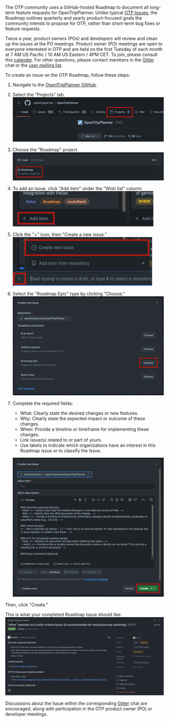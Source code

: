 The OTP community uses a GitHub-hosted Roadmap to document all long-term feature requests for OpenTripPlanner. Unlike typical [OTP Issues](https://github.com/opentripplanner/OpenTripPlanner/issues), the Roadmap outlines quarterly and yearly product-focused goals the community intends to propose for OTP, rather than short-term bug fixes or feature requests.

Twice a year, product owners (POs) and developers will review and clean up the issues at the PO meetings. Product owner (PO) meetings are open to everyone interested in OTP and are held on the first Tuesday of each month at 7 AM US Pacific / 10 AM  US Eastern / 4PM CET. To join, please consult this [calender](https://calendar.google.com/calendar/u/0/embed?src=ormbltvsqb6adl80ejgudt0glc@group.calendar.google.com). For other questions, please contact members in the [Gitter](https://app.gitter.im/#/room/#opentripplanner_OpenTripPlanner:gitter.im) chat or the [user mailing list](https://groups.google.com/g/opentripplanner-users).

To create an issue on the OTP Roadmap, follow these steps:

1. Navigate to the [OpenTripPlanner GitHub](https://github.com/opentripplanner/OpenTripPlanner).
2. Select the "Projects" tab.
   ![projects-tab](images/roadmap-1.png)
3. Choose the "Roadmap" project.
   ![select-roadmap](images/roadmap-2.png)
4. To add an issue, click "Add item" under the "Wish list" column. <br>
   ![add-item](images/roadmap-3.png)
5. Click the "+" icon, then "Create a new issue."<br>
   ![create-new-issue](images/roadmap-4.png)
6. Select the "Roadmap Epic" type by clicking "Choose."
   ![choose-issue-type](images/roadmap-5.png)
7. Complete the required fields:
    - What: Clearly state the desired changes or new features.
    - Why: Clearly state the expected impact or outcome of these changes.
    - When: Provide a timeline or timeframe for implementing these changes.
    - Link issue(s) related to or part of yours.
    - Use labels to indicate which organizations have an interest in this Roadmap issue or to classify the Issue.

    ![create](images/roadmap-6.png)

Then, click "Create."

This is what your completed Roadmap Issue should like:
![completed-roadmap-issue](images/roadmap-7.png)


Discussions about the Issue within the corresponding [Gitter](https://app.gitter.im/#/room/#opentripplanner_OpenTripPlanner:gitter.im) chat are encouraged, along with participation in the OTP product owner (PO) or developer meetings.